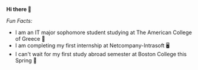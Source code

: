 **Hi there 👋**

*Fun Facts:*
- I am an IT major sophomore student studying at The American College of Greece 🏫 
- I am completing my first internship at Netcompany-Intrasoft 🖥️
- I can't wait for my first study abroad semester at Boston College this Spring 🌷
